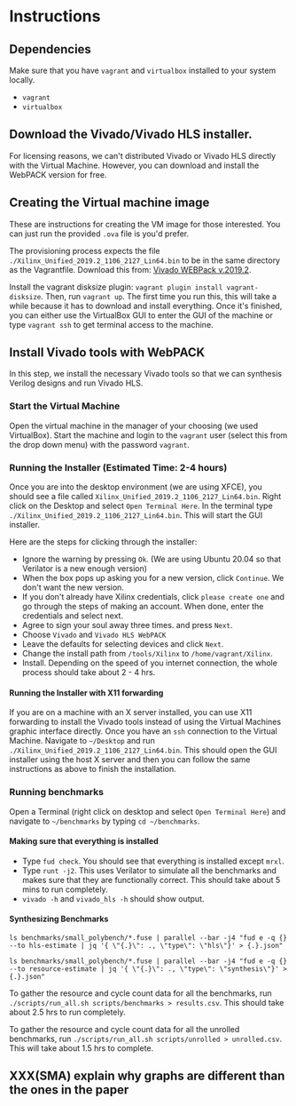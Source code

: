 # Instructions
## Dependencies
Make sure that you have `vagrant` and `virtualbox` installed to your system locally.
 - `vagrant`
 - `virtualbox`

## Download the Vivado/Vivado HLS installer.
For licensing reasons, we can't distributed Vivado or Vivado HLS directly with the Virtual
Machine. However, you can download and install the WebPACK version for free.

## Creating the Virtual machine image
These are instructions for creating the VM image for those interested. You can just run the provided `.ova` file is you'd prefer.

The provisioning process expects the file `./Xilinx_Unified_2019.2_1106_2127_Lin64.bin` to be in the same directory as the Vagrantfile.
Download this from: [Vivado WEBPack v.2019.2][vivado-webpack].

Install the vagrant disksize plugin: `vagrant plugin install vagrant-disksize`.
Then, run `vagrant up`. The first time you run this, this will take a while because it has to download and install
everything. Once it's finished, you can either use the VirtualBox GUI to enter the GUI of the machine or type `vagrant ssh`
to get terminal access to the machine.

## Install Vivado tools with WebPACK
In this step, we install the necessary Vivado tools so that we can synthesis Verilog designs and run Vivado HLS.

### Start the Virtual Machine
Open the virtual machine in the manager of your choosing (we used VirtualBox). Start the machine and login to the `vagrant`
user (select this from the drop down menu) with the password `vagrant`.

### Running the Installer (Estimated Time: 2-4 hours)
Once you are into the desktop environment (we are using XFCE), you should see a file called `Xilinx_Unified_2019.2_1106_2127_Lin64.bin`.
Right click on the Desktop and select `Open Terminal Here`. In the terminal type `./Xilinx_Unified_2019.2_1106_2127_Lin64.bin`. This will
start the GUI installer.

Here are the steps for clicking through the installer:
 - Ignore the warning by pressing `Ok`. (We are using Ubuntu 20.04 so that Verilator is a new enough version)
 - When the box pops up asking you for a new version, click `Continue`. We don't want the new version.
 - If you don't already have Xilinx credentials, click `please create one` and go through the steps of making an account.
 When done, enter the credentials and select next.
 - Agree to sign your soul away three times. and press `Next`.
 - Choose `Vivado` and `Vivado HLS WebPACK`
 - Leave the defaults for selecting devices and click `Next`.
 - Change the install path from `/tools/Xilinx` to `/home/vagrant/Xilinx`.
 - Install. Depending on the speed of you internet connection, the whole process should take about 2 - 4 hrs.

[vivado-webpack]: https://www.xilinx.com/member/forms/download/xef.html?filename=Xilinx_Unified_2019.2_1106_2127_Lin64.bin

#### Running the Installer with X11 forwarding
If you are on a machine with an X server installed, you can use X11 forwarding to install the Vivado tools instead
of using the Virtual Machines graphic interface directly. Once you have an `ssh` connection to the Virtual Machine.
Navigate to `~/Desktop` and run `./Xilinx_Unified_2019.2_1106_2127_Lin64.bin`. This should open the GUI installer
using the host X server and then you can follow the same instructions as above to finish the installation.

### Running benchmarks
Open a Terminal (right click on desktop and select `Open Terminal Here`) and navigate to `~/benchmarks` by typing `cd ~/benchmarks`.

#### Making sure that everything is installed
 - Type `fud check`. You should see that everything is installed except `mrxl`.
 - Type `runt -j2`. This uses Verilator to simulate all the benchmarks and makes sure that they are functionally correct.
 This should take about 5 mins to run completely.
 - `vivado -h` and `vivado_hls -h` should show output.

#### Synthesizing Benchmarks

```
ls benchmarks/small_polybench/*.fuse | parallel --bar -j4 "fud e -q {} --to hls-estimate | jq '{ \"{.}\": ., \"type\": \"hls\"}' > {.}.json"
```

```
ls benchmarks/small_polybench/*.fuse | parallel --bar -j4 "fud e -q {} --to resource-estimate | jq '{ \"{.}\": ., \"type\": \"synthesis\"}' > {.}.json"
```

To gather the resource and cycle count data for all the benchmarks, run `./scripts/run_all.sh scripts/benchmarks > results.csv`.
This should take about 2.5 hrs to run completely.

To gather the resource and cycle count data for all the unrolled benchmarks, run `./scripts/run_all.sh scripts/unrolled > unrolled.csv`.
This will take about 1.5 hrs to complete.



## XXX(SMA) explain why graphs are different than the ones in the paper
